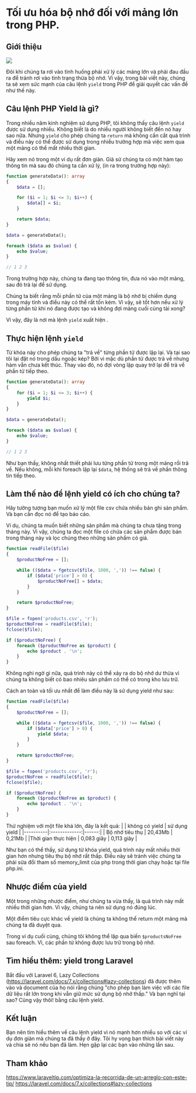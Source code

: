 # Tối ưu hóa bộ nhớ đối với mảng lớn trong PHP.

## Giới thiệu

![](https://i0.wp.com/www.laraveltip.com/wp-content/uploads/2020/06/carbon-1.png?w=778&ssl=1)

Đôi khi chúng ta rơi vào tình huống phải xử lý các mảng lớn và phải đau đầu ra để tránh rơi vào tình trạng thừa bộ nhớ. Vì vậy, trong bài viết này, chúng ta sẽ xem sức mạnh của câu lệnh `yield` trong PHP để giải quyết các vấn đề như thế này.

## Câu lệnh PHP Yield là gì?

Trong nhiều năm kinh nghiệm sử dụng PHP, tôi không thấy câu lệnh `yield` được sử dụng nhiều. Không biết là do nhiều người không biết đến nó hay sao nữa. Nhưng `yield` cho phép chúng ta `return` mà không cần cắt quá trình và điều này có thể được sử dụng trong nhiều trường hợp mà việc xem qua một mảng có thể mất nhiều thời gian.

Hãy xem nó trong một ví dụ rất đơn giản. Giả sử chúng ta có một hàm tạo thông tin mà sau đó chúng ta cần xử lý, (in ra trong trường hợp này):

```php
function generateData(): array
{
    $data = [];

    for ($i = 1; $i <= 3; $i++) {
        $data[] = $i;
    }

    return $data;
}

$data = generateData();

foreach ($data as $value) {
    echo $value;
}

// 1 2 3
```

Trong trường hợp này, chúng ta đang tạo thông tin, đưa nó vào một mảng, sau đó trả lại để sử dụng.

Chúng ta biết rằng mỗi phần tử của một mảng là bộ nhớ bị chiếm dụng trong máy tính và điều này có thể rất tốn kém. Vì vậy, sẽ tốt hơn nếu xử lý từng phần tử khi nó đang được tạo và không đợi mảng cuối cùng tải xong?

Vì vậy, đây là nơi mà lệnh `yield` xuất hiện .

## Thực hiện lệnh `yield`

Từ khóa này cho phép chúng ta "trả về" từng phần tử được lặp lại. Và tại sao tôi lại đặt nó trong dấu ngoặc kép? Bởi vì mặc dù phần tử được trả về nhưng hàm vẫn chưa kết thúc. Thay vào đó, nó đợi vòng lặp quay trở lại để trả về phần tử tiếp theo.

```php
function generateData(): array
{
    for ($i = 1; $i <= 3; $i++) {
        yield $i;
    }
}

$data = generateData();

foreach ($data as $value) {
    echo $value;
}

// 1 2 3
```

Như bạn thấy, không nhất thiết phải lưu từng phần tử trong một mảng rồi trả về. Nếu không, mỗi khi foreach lặp lại `$data`, hệ thống sẽ trả về phần thông tin tiếp theo.

## Làm thế nào để lệnh yield có ích cho chúng ta?

Hãy tưởng tượng bạn muốn xử lý một file csv chứa nhiều bản ghi sản phẩm. Và bạn cần đọc nó để tạo báo cáo.

Ví dụ, chúng ta muốn biết những sản phẩm mà chúng ta chưa tặng trong tháng này. Vì vậy, chúng ta đọc một file có chứa các sản phẩm được bán trong tháng này và lọc chúng theo những sản phẩm có giá.

```php
function readFile($file)
{
    $productNoFree = [];

    while (($data = fgetcsv($file, 1000, ',')) !== false) {
        if ($data['price'] > 0) {
            $productNoFree[] = $data;
        }
    }

    return $productNoFree;
}

$file = fopen('products.csv', 'r');
$productNoFree = readFile($file);
fclose($file);

if ($productNoFree) {
    foreach ($productNoFree as $product) {
        echo $product . '\n';
    }
}
```

Không nghi ngờ gì nữa, quá trình này có thể xảy ra do bộ nhớ dư thừa vì chúng ta không biết có bao nhiêu sản phẩm có thể có trong kho lưu trữ.

Cách an toàn và tối ưu nhất để làm điều này là sử dụng yield như sau:

```php
function readFile($file)
{
    $productNoFree = [];

    while (($data = fgetcsv($file, 1000, ',')) !== false) {
        if ($data['price'] > 0) {
            yield $data;
        }
    }

    return $productNoFree;
}

$file = fopen('products.csv', 'r');
$productNoFree = readFile($file);
fclose($file);

if ($productNoFree) {
    foreach ($productNoFree as $product) {
        echo $product . '\n';
    }
}
```

Thử nghiệm với một file khá lớn, đây là kết quả:
| 		   |      không có yield      |  sử dụng yield |
|----------|:-------------:|------:|
| Bộ nhớ tiêu thụ |  20,43Mb | 0,21Mb |
|Thời gian thực hiện |    0,083 giây   |   0,113 giây |

Như bạn có thể thấy, sử dụng từ khóa yield, quá trình này mất nhiều thời gian hơn nhưng tiêu thụ bộ nhớ rất thấp. Điều này sẽ tránh việc chúng ta phải sửa đổi tham số memory_limit của php trong thời gian chạy hoặc tại file php.ini.

## Nhược điểm của yield

Một trong những nhược điểm, như chúng ta vừa thấy, là quá trình này mất nhiều thời gian hơn. Vì vậy, chúng ta nên sử dụng nó đúng lúc.

Một điểm tiêu cực khác về yield là chúng ta không thể return một mảng mà chúng ta đã duyệt qua.

Trong ví dụ cuối cùng, chúng tôi không thể lặp qua biến `$productsNoFree` sau foreach. Vì, các phần tử không được lưu trữ trong bộ nhớ.

## Tìm hiểu thêm: yield trong Laravel

Bắt đầu với Laravel 6, Lazy Collections (https://laravel.com/docs/7.x/collections#lazy-collections) đã được thêm vào và document của họ nói rằng chúng "cho phép bạn làm việc với các file dữ liệu rất lớn trong khi vẫn giữ mức sử dụng bộ nhớ thấp." Và bạn nghĩ tại sao? Cũng vậy thôi! bằng câu lệnh yield.

## Kết luận

Bạn nên tìm hiểu thêm về câu lệnh yield vì nó mạnh hơn nhiều so với các ví dụ đơn giản mà chúng ta đã thấy ở đây. Tôi hy vọng bạn thích bài viết này và chia sẻ nó nếu bạn đã làm. Hẹn gặp lại các bạn vào những lần sau.

## Tham khảo
https://www.laraveltip.com/optimiza-la-recorrida-de-un-arreglo-con-este-tip/
https://laravel.com/docs/7.x/collections#lazy-collections
